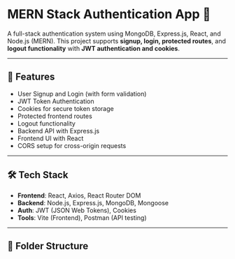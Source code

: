 # MERN Stack Authentication App 🔐

A full-stack authentication system using MongoDB, Express.js, React, and Node.js (MERN). This project supports **signup, login, protected routes**, and **logout functionality** with **JWT authentication and cookies**.

---

## 🚀 Features

- User Signup and Login (with form validation)
- JWT Token Authentication
- Cookies for secure token storage
- Protected frontend routes
- Logout functionality
- Backend API with Express.js
- Frontend UI with React
- CORS setup for cross-origin requests

---

## 🛠️ Tech Stack

- **Frontend**: React, Axios, React Router DOM
- **Backend**: Node.js, Express.js, MongoDB, Mongoose
- **Auth**: JWT (JSON Web Tokens), Cookies
- **Tools**: Vite (Frontend), Postman (API testing)

---

## 📂 Folder Structure

